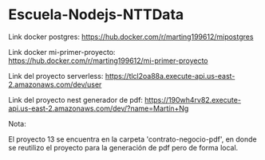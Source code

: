 # Escuela-Nodejs-NTTData

Link docker postgres: https://hub.docker.com/r/marting199612/mipostgres

Link docker mi-primer-proyecto: https://hub.docker.com/r/marting199612/mi-primer-proyecto

Link del proyecto serverless: https://tlcl2oa88a.execute-api.us-east-2.amazonaws.com/dev/user

Link del proyecto nest generador de pdf: https://190wh4rv82.execute-api.us-east-2.amazonaws.com/dev/?name=Martín+Ng

Nota:

El proyecto 13 se encuentra en la carpeta 'contrato-negocio-pdf', en donde se reutilizo el proyecto para la generación de pdf pero de forma local.
